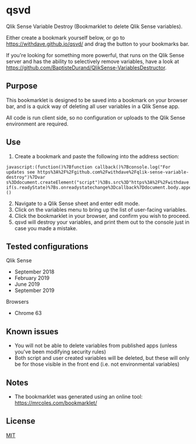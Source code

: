 # qsvd
Qlik Sense Variable Destroy (Bookmarklet to delete Qlik Sense variables).

Either create a bookmark yourself below, or go to https://withdave.github.io/qsvd/ and drag the button to your bookmarks bar.

If you're looking for something more powerful, that runs on the Qlik Sense server and has the ability to selectively remove variables, have a look at https://github.com/BaptisteDurand/QlikSense-VariablesDestructor.


## Purpose
This bookmarklet is designed to be saved into a bookmark on your browser bar, and is a quick way of deleting all user variables in a Qlik Sense app.

All code is run client side, so no configuration or uploads to the Qlik Sense environment are required.


## Use
1. Create a bookmark and paste the following into the address section:
```
javascript:(function()%7Bfunction callback()%7Bconsole.log("For updates see https%3A%2F%2Fgithub.com%2Fwithdave%2Fqlik-sense-variable-destroy")%7Dvar s%3Ddocument.createElement("script")%3Bs.src%3D"https%3A%2F%2Fwithdave.github.io%2Fqsvd%2Fqsvd.min.js"%3Bif(s.addEventListener)%7Bs.addEventListener("load"%2Ccallback%2Cfalse)%7Delse if(s.readyState)%7Bs.onreadystatechange%3Dcallback%7Ddocument.body.appendChild(s)%3B%7D)()
```

2. Navigate to a Qlik Sense sheet and enter edit mode.
3. Click on the variables menu to bring up the list of user-facing variables. 
4. Click the bookmarklet in your browser, and confirm you wish to proceed.
5. qsvd will destroy your variables, and print them out to the console just in case you made a mistake.


## Tested configurations
Qlik Sense
* September 2018
* February 2019
* June 2019
* September 2019

Browsers
* Chrome 63


## Known issues
* You will not be able to delete variables from published apps (unless you've been modifying security rules)
* Both script and user created variables will be deleted, but these will only be for those visible in the front end (i.e. not environmental variables)

## Notes
* The bookmarklet was generated using an online tool: https://mrcoles.com/bookmarklet/

## License
[MIT](https://choosealicense.com/licenses/mit/)
